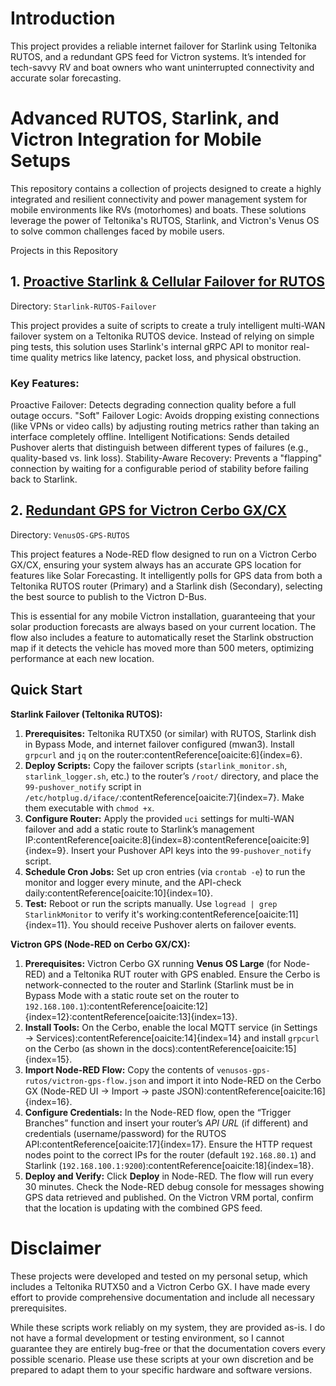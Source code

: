 # Introduction
This project provides a reliable internet failover for Starlink using Teltonika RUTOS, and a redundant GPS feed for Victron systems. It’s intended for tech-savvy RV and boat owners who want uninterrupted connectivity and accurate solar forecasting. 

# Advanced RUTOS, Starlink, and Victron Integration for Mobile Setups
This repository contains a collection of projects designed to create a highly integrated and resilient connectivity and power management system for mobile environments like RVs (motorhomes) and boats. These solutions leverage the power of Teltonika's RUTOS, Starlink, and Victron's Venus OS to solve common challenges faced by mobile users.

Projects in this Repository
## 1. [Proactive Starlink & Cellular Failover for RUTOS](Starlink-RUTOS-Failover/README.md)
Directory: `Starlink-RUTOS-Failover` 

This project provides a suite of scripts to create a truly intelligent multi-WAN failover system on a Teltonika RUTOS device. Instead of relying on simple ping tests, this solution uses Starlink's internal gRPC API to monitor real-time quality metrics like latency, packet loss, and physical obstruction.

### Key Features:
Proactive Failover: Detects degrading connection quality before a full outage occurs.
"Soft" Failover Logic: Avoids dropping existing connections (like VPNs or video calls) by adjusting routing metrics rather than taking an interface completely offline.
Intelligent Notifications: Sends detailed Pushover alerts that distinguish between different types of failures (e.g., quality-based vs. link loss).
Stability-Aware Recovery: Prevents a "flapping" connection by waiting for a configurable period of stability before failing back to Starlink.

## 2. [Redundant GPS for Victron Cerbo GX/CX](VenusOS-GPS-RUTOS/README.md)
Directory: `VenusOS-GPS-RUTOS`

This project features a Node-RED flow designed to run on a Victron Cerbo GX/CX, ensuring your system always has an accurate GPS location for features like Solar Forecasting. It intelligently polls for GPS data from both a Teltonika RUTOS router (Primary) and a Starlink dish (Secondary), selecting the best source to publish to the Victron D-Bus.

This is essential for any mobile Victron installation, guaranteeing that your solar production forecasts are always based on your current location. The flow also includes a feature to automatically reset the Starlink obstruction map if it detects the vehicle has moved more than 500 meters, optimizing performance at each new location.

## Quick Start
**Starlink Failover (Teltonika RUTOS):**  
1. **Prerequisites:** Teltonika RUTX50 (or similar) with RUTOS, Starlink dish in Bypass Mode, and internet failover configured (mwan3). Install `grpcurl` and `jq` on the router:contentReference[oaicite:6]{index=6}.  
2. **Deploy Scripts:** Copy the failover scripts (`starlink_monitor.sh`, `starlink_logger.sh`, etc.) to the router’s `/root/` directory, and place the `99-pushover_notify` script in `/etc/hotplug.d/iface/`:contentReference[oaicite:7]{index=7}. Make them executable with `chmod +x`.  
3. **Configure Router:** Apply the provided `uci` settings for multi-WAN failover and add a static route to Starlink’s management IP:contentReference[oaicite:8]{index=8}:contentReference[oaicite:9]{index=9}. Insert your Pushover API keys into the `99-pushover_notify` script.  
4. **Schedule Cron Jobs:** Set up cron entries (via `crontab -e`) to run the monitor and logger every minute, and the API-check daily:contentReference[oaicite:10]{index=10}.  
5. **Test:** Reboot or run the scripts manually. Use `logread | grep StarlinkMonitor` to verify it's working:contentReference[oaicite:11]{index=11}. You should receive Pushover alerts on failover events.

**Victron GPS (Node-RED on Cerbo GX/CX):**  
1. **Prerequisites:** Victron Cerbo GX running **Venus OS Large** (for Node-RED) and a Teltonika RUT router with GPS enabled. Ensure the Cerbo is network-connected to the router and Starlink (Starlink must be in Bypass Mode with a static route set on the router to `192.168.100.1`):contentReference[oaicite:12]{index=12}:contentReference[oaicite:13]{index=13}.  
2. **Install Tools:** On the Cerbo, enable the local MQTT service (in Settings → Services):contentReference[oaicite:14]{index=14} and install `grpcurl` on the Cerbo (as shown in the docs):contentReference[oaicite:15]{index=15}.  
3. **Import Node-RED Flow:** Copy the contents of `venusos-gps-rutos/victron-gps-flow.json` and import it into Node-RED on the Cerbo GX (Node-RED UI → Import → paste JSON):contentReference[oaicite:16]{index=16}.  
4. **Configure Credentials:** In the Node-RED flow, open the “Trigger Branches” function and insert your router’s *API URL* (if different) and credentials (username/password) for the RUTOS API:contentReference[oaicite:17]{index=17}. Ensure the HTTP request nodes point to the correct IPs for the router (default `192.168.80.1`) and Starlink (`192.168.100.1:9200`):contentReference[oaicite:18]{index=18}.  
5. **Deploy and Verify:** Click **Deploy** in Node-RED. The flow will run every 30 minutes. Check the Node-RED debug console for messages showing GPS data retrieved and published. On the Victron VRM portal, confirm that the location is updating with the combined GPS feed.



# Disclaimer
These projects were developed and tested on my personal setup, which includes a Teltonika RUTX50 and a Victron Cerbo GX. I have made every effort to provide comprehensive documentation and include all necessary prerequisites.

While these scripts work reliably on my system, they are provided as-is. I do not have a formal development or testing environment, so I cannot guarantee they are entirely bug-free or that the documentation covers every possible scenario. Please use these scripts at your own discretion and be prepared to adapt them to your specific hardware and software versions. 
